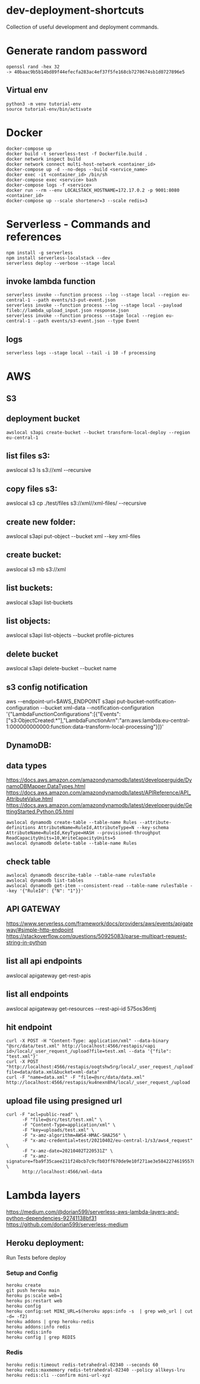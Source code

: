 # dev-deployment-shortcuts

Collection of useful development and deployment commands.

# Generate random password 
```
openssl rand -hex 32
-> 40baac9b5b14bd89f44efecfa283ac4ef37f5fe168cb7270674sb1d0727896e5
```

## Virtual env
```
python3 -m venv tutorial-env
source tutorial-env/bin/activate
```
# Docker
```
docker-compose up
docker build -t serverless-test -f Dockerfile.build . 
docker network inspect build 
docker network connect multi-host-network <container_id>
docker-compose up -d --no-deps --build <service_name>
docker exec -it <container_id> /bin/sh
docker-compose exec <service> bash
docker-compose logs -f <service>
docker run --rm --env LOCALSTACK_HOSTNAME=172.17.0.2 -p 9001:8080 <container_id>
docker-compose up --scale shortener=3 --scale redis=3
```
# Serverless - Commands and references
```
npm install -g serverless
npm install serverless-localstack --dev
serverless deploy --verbose --stage local
```
## invoke lambda function
```
serverless invoke --function process --log --stage local --region eu-central-1 --path events/s3-put-event.json
serverless invoke --function process --log --stage local --payload fileb://lambda_upload_input.json response.json
serverless invoke --function process --stage local --region eu-central-1 --path events/s3-event.json --type Event 
```
## logs
```
serverless logs --stage local --tail -i 10 -f processing
```
# AWS
## S3
## deployment bucket
```
awslocal s3api create-bucket --bucket transform-local-deploy --region eu-central-1
```
## list files s3:  
awslocal s3 ls s3://xml --recursive
## copy files s3:  
awslocal s3 cp ./test/files s3://xml//xml-files/ --recursive
## create new folder: 
awslocal s3api put-object --bucket xml --key xml-files
## create bucket:  
awslocal s3 mb s3://xml
## list buckets: 
awslocal s3api list-buckets
## list objects:
awslocal s3api list-objects --bucket profile-pictures
## delete bucket
awslocal s3api delete-bucket --bucket name
## s3 config notification
aws --endpoint-url=$AWS_ENDPOINT s3api put-bucket-notification-configuration --bucket xml-data --notification-configuration '{"LambdaFunctionConfigurations":[{"Events":["s3:ObjectCreated:*"],"LambdaFunctionArn":"arn:aws:lambda:eu-central-1:000000000000:function:data-transform-local-processing"}]}'

## DynamoDB:
## data types
https://docs.aws.amazon.com/amazondynamodb/latest/developerguide/DynamoDBMapper.DataTypes.html
https://docs.aws.amazon.com/amazondynamodb/latest/APIReference/API_AttributeValue.html
https://docs.aws.amazon.com/amazondynamodb/latest/developerguide/GettingStarted.Python.05.html
```
awslocal dynamodb create-table --table-name Rules --attribute-definitions AttributeName=RuleId,AttributeType=N --key-schema AttributeName=RuleId,KeyType=HASH --provisioned-throughput ReadCapacityUnits=10,WriteCapacityUnits=5
awslocal dynamodb delete-table --table-name Rules
```
## check table
```
awslocal dynamodb describe-table --table-name rulesTable
awslocal dynamodb list-tables
awslocal dynamodb get-item --consistent-read --table-name rulesTable --key '{"RuleId": {"N": "1"}}'
```
## API GATEWAY
https://www.serverless.com/framework/docs/providers/aws/events/apigateway/#simple-http-endpoint
https://stackoverflow.com/questions/50925083/parse-multipart-request-string-in-python
## list all api endpoints
awslocal apigateway get-rest-apis
## list all endpoints
awslocal apigateway get-resources --rest-api-id 575os36mtj
## hit endpoint
```
curl -X POST -H "Content-Type: application/xml" --data-binary "@src/data/test.xml" http://localhost:4566/restapis/<api id>/local/_user_request_/upload?file=test.xml --data '{"file": "test.xml"}'
curl -X POST "http://localhost:4566/restapis/ooqtshw5rg/local/_user_request_/upload?file=data/data.xml&bucket=xml-data"
curl -F "name=data.xml" -F "file=@src/data/data.xml" http://localhost:4566/restapis/ku4nexn8h4/local/_user_request_/upload
```
## upload file using presigned url
```
curl -F "acl=public-read" \
      -F "file=@src/test/test.xml" \
      -F "Content-Type=application/xml" \
      -F "key=uploads/test.xml" \
      -F "x-amz-algorithm=AWS4-HMAC-SHA256" \
      -F "x-amz-credential=test/20210402/eu-central-1/s3/aws4_request" \
      -F "x-amz-date=20210402T220531Z" \
      -F "x-amz-signature=fba9f35caee211f24bcb7c9cfb03ff670de9e10f271ae3e58422746195578e6c" \
      http://localhost:4566/xml-data
```
# Lambda layers
https://medium.com/@dorian599/serverless-aws-lambda-layers-and-python-dependencies-92741138bf31
https://github.com/dorian599/serverless-medium

## Heroku deployment:
Run Tests before deploy

### Setup and Config
```
heroku create
git push heroku main
heroku ps:scale web=1
heroku ps:restart web
heroku config
heroku config:set MINI_URL=$(heroku apps:info -s  | grep web_url | cut -d= -f2)
heroku addons | grep heroku-redis
heroku addons:info redis
heroku redis:info
heroku config | grep REDIS
```
### Redis
```
heroku redis:timeout redis-tetrahedral-02340 --seconds 60
heroku redis:maxmemory redis-tetrahedral-02340 --policy allkeys-lru
heroku redis:cli --confirm mini-url-xyz
```